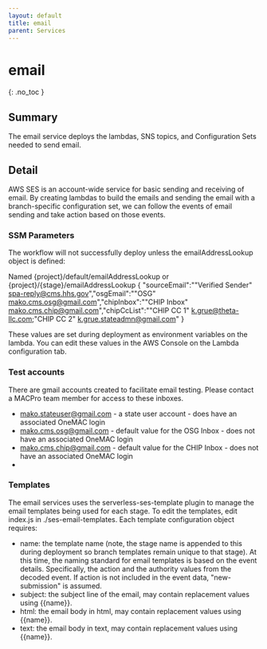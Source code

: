 ```yaml
---
layout: default
title: email
parent: Services
---
```


# email
{: .no_toc }

## Summary
The email service deploys the lambdas, SNS topics, and Configuration Sets needed to send email.

## Detail
AWS SES is an account-wide service for basic sending and receiving of email.  By creating lambdas to build the emails and sending the email with a branch-specific configuration set, we can follow the events of email sending and take action based on those events.

### SSM Parameters
The workflow will not successfully deploy unless the emailAddressLookup object is defined:

Named {project}/default/emailAddressLookup or {project}/{stage}/emailAddressLookup
    {
        "sourceEmail":"\"Verified Sender\" <spa-reply@cms.hhs.gov>","osgEmail":"\"OSG\" <mako.cms.osg@gmail.com>","chipInbox":"\"CHIP Inbox\" <mako.cms.chip@gmail.com>","chipCcList":"\"CHIP CC 1\" <k.grue@theta-llc.com>;\"CHIP CC 2\" <k.grue.stateadmn@gmail.com>"
    }

These values are set during deployment as environment variables on the lambda.  You can edit these values in the AWS Console on the Lambda configuration tab.

### Test accounts
There are gmail accounts created to facilitate email testing.  Please contact a MACPro team member for access to these inboxes.
- mako.stateuser@gmail.com - a state user account  - does have an associated OneMAC login
- mako.cms.osg@gmail.com - default value for the OSG Inbox - does not have an associated OneMAC login
- mako.cms.chip@gmail.com - default value for the CHIP Inbox - does not have an associated OneMAC login
- 

### Templates
The email services uses the serverless-ses-template plugin to manage the email templates being used for each stage.  To edit the templates, edit index.js in ./ses-email-templates.  Each template configuration object requires:
- name: the template name (note, the stage name is appended to this during deployment so branch templates remain unique to that stage).  At this time, the naming standard for email templates is based on the event details. Specifically, the action and the authority values from the decoded event.  If action is not included in the event data, "new-submission" is assumed.
- subject: the subject line of the email, may contain replacement values using {{name}}.
- html: the email body in html, may contain replacement values using {{name}}.
- text: the email body in text, may contain replacement values using {{name}}.